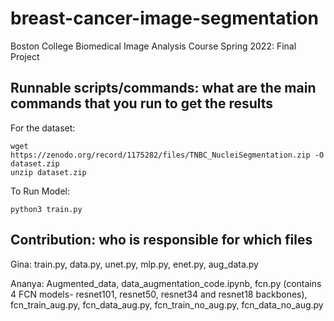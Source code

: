 # breast-cancer-image-segmentation
Boston College Biomedical Image Analysis Course Spring 2022: Final Project


## Runnable scripts/commands: what are the main commands that you run to get the results
For the dataset:

    wget https://zenodo.org/record/1175282/files/TNBC_NucleiSegmentation.zip -O dataset.zip
    unzip dataset.zip
    
To Run Model:
    
    python3 train.py

## Contribution: who is responsible for which files
Gina: train.py, data.py, unet.py, mlp.py, enet.py, aug_data.py

Ananya: Augmented_data, data_augmentation_code.ipynb, fcn.py (contains 4 FCN models- resnet101, resnet50, resnet34 and resnet18 backbones), fcn_train_aug.py, fcn_data_aug.py, fcn_train_no_aug.py, fcn_data_no_aug.py
